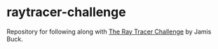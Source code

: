 # raytracer-challenge
Repository for following along with [The Ray Tracer Challenge](http://raytracerchallenge.com/) by Jamis Buck.
